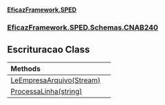 #### [EficazFramework.SPED](EficazFrameworkSPED.md 'EficazFramework SPED')
### [EficazFramework.SPED.Schemas.CNAB240](EficazFramework.SPED.Schemas.CNAB240.md 'EficazFramework.SPED.Schemas.CNAB240')

## Escrituracao Class

| Methods | |
| :--- | :--- |
| [LeEmpresaArquivo(Stream)](EficazFramework.SPED.Schemas.CNAB240/Escrituracao/LeEmpresaArquivo(Stream).md 'EficazFramework.SPED.Schemas.CNAB240.Escrituracao.LeEmpresaArquivo(System.IO.Stream)') | |
| [ProcessaLinha(string)](EficazFramework.SPED.Schemas.CNAB240/Escrituracao/ProcessaLinha(string).md 'EficazFramework.SPED.Schemas.CNAB240.Escrituracao.ProcessaLinha(string)') | |
